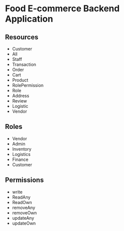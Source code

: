 # Food E-commerce Backend Application

## Resources
* Customer
* All
* Staff
* Transaction
* Order
* Cart
* Product
* RolePermission
* Role
* Address
* Review
* Logistic
* Vendor

## Roles
* Vendor
* Admin
* Inventory
* Logistics
* Finance
* Customer

## Permissions
* write
* ReadAny
* ReadOwn
* removeAny
* removeOwn
* updateAny
* updateOwn
